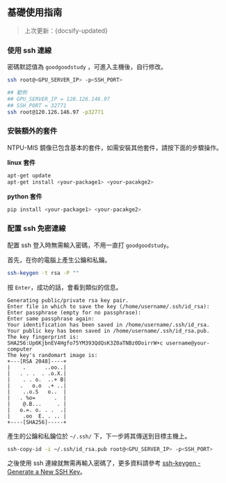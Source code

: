 ## 基礎使用指南
> 上次更新：{docsify-updated} 

### 使用 ssh 連線

密碼默認值為 `goodgoodstudy` ，可進入主機後，自行修改。

```bash
ssh root@<GPU_SERVER_IP> -p<SSH_PORT>

## 範例 
## GPU_SERVER_IP = 120.126.146.97 
## SSH_PORT = 32771
ssh root@120.126.146.97 -p32771
```

### 安裝額外的套件

NTPU-MIS 鏡像已包含基本的套件，如需安裝其他套件，請按下面的步驟操作。

**linux 套件**

```bash
apt-get update
apt-get install <your-package1> <your-pacakge2>
```

**python 套件**

```bash
pip install <your-package1> <your-pacakge2>
```



### 配置 ssh 免密連線

配置 ssh 登入時無需輸入密碼，不用一直打 `goodgoodstudy`。

首先，在你的電腦上產生公鑰和私鑰。

```bash
ssh-keygen -t rsa -P ""
```

按 `Enter`，成功的話，會看到類似的信息。
```
Generating public/private rsa key pair.
Enter file in which to save the key (/home/username/.ssh/id_rsa): 
Enter passphrase (empty for no passphrase): 
Enter same passphrase again: 
Your identification has been saved in /home/username/.ssh/id_rsa.
Your public key has been saved in /home/username/.ssh/id_rsa.pub.
The key fingerprint is:
SHA256:Up6KjbnEV4Hgfo75YM393QdQsK3Z0aTNBz0DoirrW+c username@your-computer
The key's randomart image is:
+---[RSA 2048]----+
|    .      ..oo..|
|   . . .  . .o.X.|
|    . . o.  ..+ B|
|   .   o.o  .+ ..|
|    ..o.S   o..  |
|   . %o=      .  |
|    @.B...     . |
|   o.=. o. . .  .|
|    .oo  E. . .. |
+----[SHA256]-----+
```

產生的公鑰和私鑰位於 `~/.ssh/` 下，下一步將其傳送到目標主機上。

```bash
ssh-copy-id -i ~/.ssh/id_rsa.pub root@<GPU_SERVER_IP> -p<SSH_PORT>
```

之後使用 ssh 連線就無需再輸入密碼了，更多資料請參考 [ssh-keygen - Generate a New SSH Key](https://www.ssh.com/ssh/keygen/)。